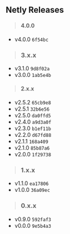 ## Netly Releases

> #### 4.0.0
- v4.0.0 ``6f54bc``

> ### 3.x.x
- v3.1.0 ``9d8f02a``
- v3.0.0 ``1ab5e4b``

> #### 2.x.x
- v2.5.2 ``65cb9e8``
- v2.5.1 ``32b6e56``
- v2.5.0 ``da0ffd5``
- v2.4.0 ``a9d3a0f``
- v2.3.0 ``b1ef11b``
- v2.2.0 ``d67fd88``
- v2.1.1 ``168a409``
- v2.1.0 ``85b87a6``
- v2.0.0 ``1f29738``

> ### 1.x.x
- v1.1.0 ``ea17806``
- v1.0.0 ``36a09ec``

> ### 0.x.x
- v0.9.0 ``592faf3``
- v0.0.0 ``9e5b4a3``
